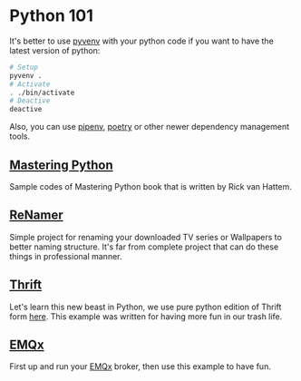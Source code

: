 # Python 101

It's better to use [pyvenv](https://github.com/pyenv/pyenv) with your python code
if you want to have the latest version of python:

```bash
# Setup
pyvenv .
# Activate
. ./bin/activate
# Deactive
deactive
```

Also, you can use [pipenv](https://github.com/pypa/pipenv),
[poetry](https://github.com/python-poetry/poetry) or other newer dependency management tools.

## [Mastering Python](mastering-python)

Sample codes of Mastering Python book that is written by Rick van Hattem.

## [ReNamer](renamer)

Simple project for renaming your downloaded TV series or Wallpapers
to better naming structure.
It's far from complete project that can do these things in professional manner.

## [Thrift](thrift)

Let's learn this new beast in Python,
we use pure python edition of Thrift form
[here](https://github.com/Thriftpy/thriftpy2).
This example was written for having more fun in our trash life.

## [EMQx](emqtt)

First up and run your [EMQx](https://emqx.io) broker,
then use this example to have fun.
